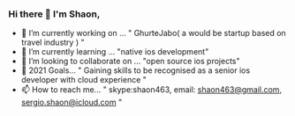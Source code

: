 ### Hi there 👋 I'm Shaon, 



- 🔭 I’m currently working on ... " GhurteJabo( a would be startup based on travel industry ) " 
- 🌱 I’m currently learning ... "native ios development"
- 👯 I’m looking to collaborate on ... "open source ios projects"
- 🥅 2021 Goals... " Gaining skills to be recognised as a senior ios developer with cloud experience "
- 📫 How to reach me... " skype:shaon463, email: shaon463@gmail.com, sergio.shaon@icloud.com "


